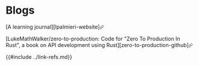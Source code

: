 # Blogs

[A learning journal][lpalmieri-website]⮳

[LukeMathWalker/zero-to-production: Code for \"Zero To Production In Rust\", a book on API development using Rust][zero-to-production-github]⮳

{{#include ../link-refs.md}}
